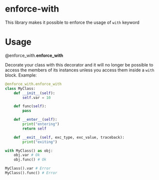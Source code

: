 # enforce-with
This library makes it possible to enforce the usage of ```with``` keyword

# Usage
@enforce_with.**enforce_with**

Decorate your class with this decorator and it will no longer be possible to access the members of its instances unless you access them inside a ```with``` block. Example:
```python
@enforce_with.enforce_with
class MyClass:
    def __init__(self):
        self.var = 10

    def func(self):
        pass

    def __enter__(self):
        print("entering")
        return self

    def __exit__(self, exc_type, exc_value, traceback):
        print("exiting")

with MyClass() as obj:
    obj.var # Ok
    obj.func() # Ok

MyClass().var # Error
MyClass().func() # Error

```
